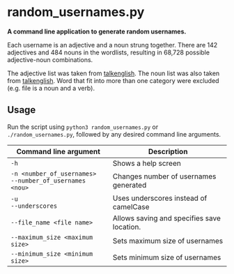 # random_usernames.py

**A command line application to generate random usernames.**

Each username is an adjective and a noun strung together. There are 142
adjectives and 484 nouns in the wordlists, resulting in 68,728 possible
adjective-noun combinations.

The adjective list was taken from [talkenglish][adjective list source]. The
noun list was also taken from [talkenglish][noun list source]. Word that fit
into more than one category were excluded (e.g. file is a noun and a verb).

## Usage

Run the script using `python3 random_usernames.py` or `./random_usernames.py`,
followed by any desired command line arguments.

| Command line argument                                         | Description                                |
| ------------------------------------------------------------- | ------------------------------------------ |
| `-h`                                                          | Shows a help screen                        |
| `-n <number_of_usernames>` <br> `--number_of_usernames <nou>` | Changes number of usernames generated      |
| `-u` <br> `--underscores`                                     | Uses underscores instead of camelCase      |
| `--file_name <file name>`                                     | Allows saving and specifies save location. |
| `--maximum_size <maximum size>`                               | Sets maximum size of usernames             |
| `--minimum_size <minimum size>`                               | Sets minimum size of usernames             |

<!-- Links: -->

[adjective list source]: http://www.talkenglish.com/vocabulary/top-500-adjectives.aspx

[noun list source]: http://www.talkenglish.com/vocabulary/top-1500-nouns.aspx

